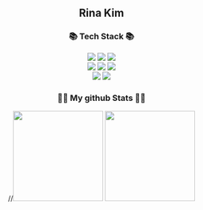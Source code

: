 <h2 align="center"> Rina Kim </h2>

<h3 align="center">📚 Tech Stack 📚</h3>
<p align="center">
  <a><img src="https://img.shields.io/badge/java-007396?style=for-the-badge&logo=java&logoColor=white"></a>
  <a><img src="https://img.shields.io/badge/c-A8B9CC?style=for-the-badge&logo=c&logoColor=white">
  <a><img src="https://img.shields.io/badge/python-3776AB?style=for-the-badge&logo=python&logoColor=white">
  <br>
  <a><img src="https://img.shields.io/badge/html5-E34F26?style=for-the-badge&logo=html5&logoColor=white"></a>
  <a><img src="https://img.shields.io/badge/css-1572B6?style=for-the-badge&logo=css3&logoColor=white"></a>
  <a><img src="https://img.shields.io/badge/javascript-F7DF1E?style=for-the-badge&logo=javascript&logoColor=black">
  <br>
  <a><img src="https://img.shields.io/badge/django-092E20?style=for-the-badge&logo=django&logoColor=white"></a>
  <a><img src="https://img.shields.io/badge/Docker-2496ED?style=for-the-badge&logo=Docker&logoColor=white"/></a>
</p>

<div align="center">
<h3 align="center">👩‍💻 My github Stats 👩‍💻</h3>
  //<img height="180em" src="https://github-readme-stats-git-masterrstaa-rickstaa.vercel.app/api?username=ri-naa&show_icons=true" />
  <img height="180em" src="https://github-readme-stats-git-masterrstaa-rickstaa.vercel.app/api/top-langs/?username=ri-naa&layout=compact" />
